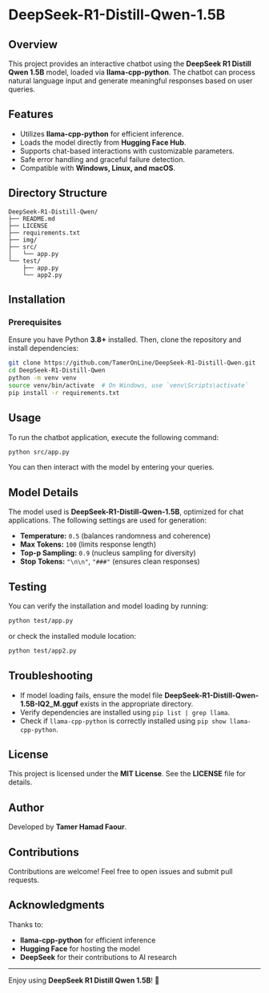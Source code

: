 # DeepSeek-R1-Distill-Qwen-1.5B

## Overview
This project provides an interactive chatbot using the **DeepSeek R1 Distill Qwen 1.5B** model, loaded via **llama-cpp-python**. The chatbot can process natural language input and generate meaningful responses based on user queries.

## Features
- Utilizes **llama-cpp-python** for efficient inference.
- Loads the model directly from **Hugging Face Hub**.
- Supports chat-based interactions with customizable parameters.
- Safe error handling and graceful failure detection.
- Compatible with **Windows, Linux, and macOS**.

## Directory Structure
```
DeepSeek-R1-Distill-Qwen/
├── README.md
├── LICENSE
├── requirements.txt
├── img/
├── src/
│   └── app.py
└── test/
    ├── app.py
    └── app2.py
```

## Installation
### Prerequisites
Ensure you have Python **3.8+** installed. Then, clone the repository and install dependencies:

```bash
git clone https://github.com/TamerOnLine/DeepSeek-R1-Distill-Qwen.git
cd DeepSeek-R1-Distill-Qwen
python -m venv venv
source venv/bin/activate  # On Windows, use `venv\Scripts\activate`
pip install -r requirements.txt
```

## Usage
To run the chatbot application, execute the following command:

```bash
python src/app.py
```

You can then interact with the model by entering your queries.

## Model Details
The model used is **DeepSeek-R1-Distill-Qwen-1.5B**, optimized for chat applications. The following settings are used for generation:

- **Temperature:** `0.5` (balances randomness and coherence)
- **Max Tokens:** `100` (limits response length)
- **Top-p Sampling:** `0.9` (nucleus sampling for diversity)
- **Stop Tokens:** `"\n\n"`, `"###"` (ensures clean responses)

## Testing
You can verify the installation and model loading by running:

```bash
python test/app.py
```

or check the installed module location:

```bash
python test/app2.py
```

## Troubleshooting
- If model loading fails, ensure the model file **DeepSeek-R1-Distill-Qwen-1.5B-IQ2_M.gguf** exists in the appropriate directory.
- Verify dependencies are installed using `pip list | grep llama`.
- Check if `llama-cpp-python` is correctly installed using `pip show llama-cpp-python`.

## License
This project is licensed under the **MIT License**. See the **LICENSE** file for details.

## Author
Developed by **Tamer Hamad Faour**.

## Contributions
Contributions are welcome! Feel free to open issues and submit pull requests.

## Acknowledgments
Thanks to:
- **llama-cpp-python** for efficient inference
- **Hugging Face** for hosting the model
- **DeepSeek** for their contributions to AI research

---
Enjoy using **DeepSeek R1 Distill Qwen 1.5B**! 🚀

